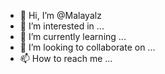 - 👋 Hi, I’m @Malayalz
- 👀 I’m interested in ...
- 🌱 I’m currently learning ...
- 💞️ I’m looking to collaborate on ...
- 📫 How to reach me ...

<!---
Malayalz/Malayalz is a ✨ special ✨ repository because its `README.md` (this file) appears on your GitHub profile.
You can click the Preview link to take a look at your changes.
--->
